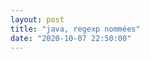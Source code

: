 ```yaml
---
layout: post
title: "java, regexp nommées"
date: "2020-10-07 22:50:00"
---
```

<script src="https://pastebin.com/embed_js/Tt2rhbS2"></script>
